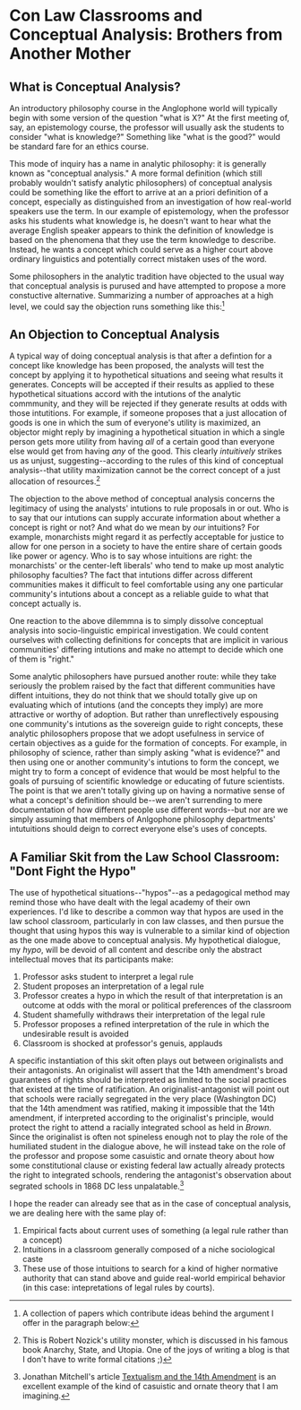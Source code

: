 # Con Law Classrooms and Conceptual Analysis: Brothers from Another Mother

## What is Conceptual Analysis?

An introductory philosophy course in the Anglophone world will typically begin with some version of the question "what is X?" At the first meeting of, say, an epistemology course, the professor will usually ask the students to consider "what is knowledge?" Something like "what is the good?" would be standard fare for an ethics course. 

This mode of inquiry has a name in analytic philosophy: it is generally known as "conceptual analysis." A more formal definition (which still probably wouldn't satisfy analytic philosophers) of conceptual analysis could be something like the effort to arrive at an a priori definition of a concept, especially as distinguished from an investigation of how real-world speakers use the term. In our example of epistemology, when the professor asks his students what knowledge is, he doesn't want to hear what the average English speaker appears to think the definition of knowledge is based on the phenomena that they use the term knowledge to describe. Instead, he wants a concept which could serve as a higher court above ordinary linguistics and potentially correct mistaken uses of the word.

Some philosophers in the analytic tradition have objected to the usual way that conceptual analysis is purused and have attempted to propose a more constuctive alternative. Summarizing a number of approaches at a high level, we could say the objection runs something like this:[^1] 

## An Objection to Conceptual Analysis

A typical way of doing conceptual analysis is that after a defintion for a concept like knowledge has been proposed, the analysts will test the concept by applying it to hypothetical situations and seeing what results it generates. Concepts will be accepted if their results as applied to these hypothetical situations accord with the intutions of the analytic commmunity, and they will be rejected if they generate results at odds with those intutitions. For example, if someone proposes that a just allocation of goods is one in which the sum of everyone's utility is maximized, an objector might reply by imagining a hypothetical situation in which a single person gets more utility from having *all* of a certain good than everyone else would get from having *any* of the good. This clearly *intuitively* strikes us as unjust, suggesting--according to the rules of this kind of conceptual analysis--that  utility maximization cannot be the correct concept of a just allocation of resources.[^2]  

The objection to the above method of conceptual analysis concerns the legitimacy of using the analysts' intutions to rule proposals in or out. Who is to say that our intutions can supply accurate information about whether a concept is right or not? And what do we mean by *our* intuitions? For example, monarchists might regard it as perfectly acceptable for justice to allow for one person in a society to have the entire share of certain goods like power or agency. Who is to say whose intuitions are right: the monarchists' or the center-left liberals' who tend to make up most analytic philosophy faculties? The fact that intutions differ across different communities makes it difficult to feel comfortable using any one particular community's intutions about a concept as a reliable guide to what that concept actually is.

One reaction to the above dilemmna is to simply dissolve conceptual analysis into socio-linguistic empirical investigation. We could content ourselves with collecting definitions for concepts that are implicit in various communities' differing intutions and make no attempt to decide which one of them is "right." 

Some analytic philosophers have pursued another route: while they take seriously the problem raised by the fact that different communities have diffent intuitions, they do not think that we should totally give up on evaluating which of intutions (and the concepts they imply) are more attractive or worthy of adoption. But rather than unreflectively espousing one community's intutions as the sovereign guide to right concepts, these analytic philosophers propose that we adopt usefulness in service of certain objectives as a guide for the formation of concepts. For example, in philosophy of science, rather than simply asking "what is evidence?" and then using one or another community's intutions to form the concept, we might try to form a concept of evidence that would be most helpful to the goals of pursuing of scientific knowledge or educating of future scientists. The point is that we aren't totally giving up on having a normative sense of what a concept's definition should be--we aren't surrending to mere documentation of how different people use different words--but nor are we simply assuming that members of Anlgophone philosophy departments' intutuitions should deign to correct everyone else's uses of concepts.

## A Familiar Skit from the Law School Classroom: "Dont Fight the Hypo"

The use of hypothetical situations--"hypos"--as a pedagogical method may remind those who have dealt with the legal academy of their own experiences. I'd like to describe a common way that hypos are used in the law school classroom, particularly in con law classes, and then pursue the thought that using hypos this way is vulnerable to a similar kind of objection as the one made above to conceptual analysis. My hypothetical dialogue, my *hypo*, will be devoid of all content and describe only the abstract intellectual moves that its participants make: 

1. Professor asks student to interpret a legal rule
2. Student proposes an interpretation of a legal rule
3. Professor creates a hypo in which the result of that interpretation is an outcome at odds with the moral or political preferences of the classroom
4. Student shamefully withdraws their interpretation of the legal rule
5. Professor proposes a refined interpretation of the rule in which the undesirable result is avoided
6. Classroom is shocked at professor's genuis, applauds

A specific instantiation of this skit often plays out between originalists and their antagonists. An originalist will assert that the 14th amendment's broad guarantees of rights should be interpreted as limited to the social practices that existed at the time of ratification. An originalist-antagonist will point out that schools were racially segregated in the very place (Washington DC) that the 14th amendment was ratified, making it impossible that the 14th amendment, if interpreted according to the originalist's principle, would protect the right to attend a racially integrated school as held in *Brown*. Since the originalist is often not spineless enough not to play the role of the humiliated student in the dialogue above, he will instead take on the role of the professor and propose some casuistic and ornate theory about how some constitutional clause or existing federal law actually already protects the right to integrated schools, rendering the antagonist's observation about segrated schools in 1868 DC less unpalatable.[^3] 

I hope the reader can already see that as in the case of conceptual analysis, we are dealing here with the same play of:
1. Empirical facts about current uses of something (a legal rule rather than a concept)
2. Intuitions in a classroom generally composed of a niche sociological caste
3. These use of those intuitions to search for a kind of higher normative authority that can stand above and guide real-world empirical behavior (in this case: intepretations of legal rules by courts). 



[^1]: A collection of papers which contribute ideas behind the argument I offer in the paragraph below: 

[^2]: This is Robert Nozick's utility monster, which is discussed in his famous book Anarchy, State, and Utopia. One of the joys of writing a blog is that I don't have to write formal citations ;)
  
[^3]: Jonathan Mitchell's article [Textualism and the 14th Amendment](https://papers.ssrn.com/sol3/papers.cfm?abstract_id=2972974) is an excellent example of the kind of casuistic and ornate theory that I am imagining.

